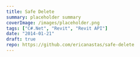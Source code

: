 ```yaml
---
title: Safe Delete
summary: placeholder summary
coverImage: /images/placeholder.png
tags: ["C#.Net", "Revit", "Revit API"]
date: "2014-01-21"
draft: true
repo: https://github.com/ericanastas/safe-delete
---
```

